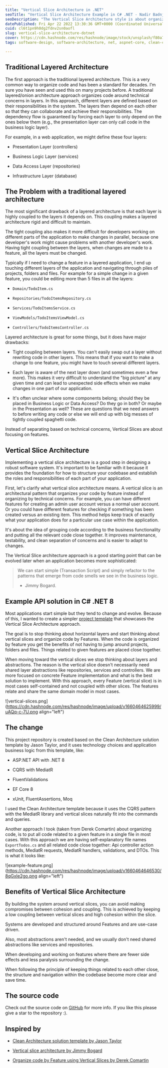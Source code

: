 ```yaml
---
title: "Vertical Slice Architecture in .NET"
seoTitle: "Vertical Slice Architecture Example in C# .NET - Nadir Badnjevic"
seoDescription: "The Vertical Slice Architecture style is about organizing code by features and vertical slices instead of by technical concerns. Example in .NET 8 API C#"
datePublished: Fri Apr 22 2022 13:30:36 GMT+0000 (Coordinated Universal Time)
cuid: cl6t1pn9h0dg2fdnv2sn0aofl
slug: vertical-slice-architecture-dotnet
cover: https://cdn.hashnode.com/res/hashnode/image/stock/unsplash/f80a756f1cc8c81153b070a916e7d345.jpeg
tags: software-design, software-architecture, net, aspnet-core, clean-code, dotnet, clean-architecture

---
```


## Traditional Layered Architecture

The first approach is the traditional layered architecture. This is a very common way to organize code and has been a standard for decades. I’m sure you have seen and used this on many projects before. A traditional layered/onion architecture approach organizes code around technical concerns in layers. In this approach, different layers are defined based on their responsibilities in the system. The layers then depend on each other so that they can collaborate and achieve their responsibilities. The dependency flow is guaranteed by forcing each layer to only depend on the ones below them (e.g., the presentation layer can only call code in the business logic layer).

For example, in a web application, we might define these four layers:

* Presentation Layer (controllers)
    
* Business Logic Layer (services)
    
* Data Access Layer (repositories)
    
* Infrastructure Layer (database)
    

## The Problem with a traditional layered architecture

The most significant drawback of a layered architecture is that each layer is highly coupled to the layers it depends on. This coupling makes a layered architecture rigid and difficult to maintain.

The tight coupling also makes it more difficult for developers working on different parts of the application to make changes in parallel, because one developer's work might cause problems with another developer's work. Having tight coupling between the layers, when changes are made to a feature, all the layers must be changed.

Typically if I need to change a feature in a layered application, I end up touching different layers of the application and navigating through piles of projects, folders and files. For example for a simple change in a given feature, you could be editing more than 5 files in all the layers:

* `Domain/TodoItem.cs`
    
* `Repositories/TodoItemsRepository.cs`
    
* `Services/TodoItemsService.cs`
    
* `ViewModels/TodoItemsViewModel.cs`
    
* `Controllers/TodoItemsController.cs`
    

Layered architecture is great for some things, but it does have major drawbacks:

* Tight coupling between layers. You can't easily swap out a layer without rewriting code in other layers. This means that if you want to make a change to one feature, you might have to touch several different layers.
    
* Each layer is aware of the next layer down (and sometimes even a few more). This makes it very difficult to understand the "big picture" at any given time and can lead to unexpected side effects when we make changes in one part of our application.
    
* It's often unclear where some components belong; should they be placed in Business Logic or Data Access? Do they go in both? Or maybe in the Presentation as well? These are questions that we need answers to before writing any code or else we will end up with big messes of tightly coupled spaghetti code.
    

Instead of separating based on technical concerns, Vertical Slices are about focusing on features.

## Vertical Slice Architecture

Implementing a vertical slice architecture is a good step in designing a robust software system. It's important to be familiar with it because it provides the foundation for how to structure your codebase and establish the roles and responsibilities of each part of your application.

First, let's clarify what vertical slice architecture means. A vertical slice is an architectural pattern that organizes your code by feature instead of organizing by technical concerns. For example, you can have different features for creating an admin user account versus a normal user account. Or you could have different features for checking if something has been created versus an existing item. This method helps keep track of exactly what your application does for a particular use case within the application.

It's about the idea of grouping code according to the business functionality and putting all the relevant code close together. It improves maintenance, testability, and clean separation of concerns and is easier to adapt to changes.

The Vertical Slice architecture approach is a good starting point that can be evolved later when an application becomes more sophisticated:

> We can start simple (Transaction Script) and simply refactor to the patterns that emerge from code smells we see in the business logic.
> 
> * Jimmy Bogard.
>     

## Example API solution in C# .NET 8

Most applications start simple but they tend to change and evolve. Because of this, I wanted to create a simpler [project template](https://github.com/nadirbad/VerticalSliceArchitecture) that showcases the Vertical Slice Architecture approach.

The goal is to stop thinking about horizontal layers and start thinking about vertical slices and organize code by Features. When the code is organized by feature you get the benefits of not having to jump around projects, folders and files. Things related to given features are placed close together.

When moving toward the vertical slices we stop thinking about layers and abstractions. The reason is the vertical slice doesn't necessarily need shared layer abstractions like repositories, services and controllers. We are more focused on concrete Feature implementation and what is the best solution to implement. With this approach, every Feature (vertical slice) is in most cases self-contained and not coupled with other slices. The features relate and share the same domain model in most cases.

![vertical-slices.png](https://cdn.hashnode.com/res/hashnode/image/upload/v1660464625999/uAQq-c-7U.png align="left")

## The change

This project repository is created based on the Clean Architecture solution template by Jason Taylor, and it uses technology choices and application business logic from this template, like:

* ASP.NET API with .NET 8
    
* CQRS with MediatR
    
* FluentValidations
    
* EF Core 8
    
* xUnit, FluentAssertions, Moq
    

I used the Clean Architecture template because it uses the CQRS pattern with the MediatR library and vertical slices naturally fit into the commands and queries.

Another approach I took (taken from Derek Comartin) about organizing code, is to put all code related to a given feature in a single file in most cases. With this approach we are having self-explanatory file names `ExportTodos.cs` and all related code close together: Api controller action methods, MediatR requests, MediatR handlers, validations, and DTOs. This is what it looks like:

![example-feature.png](https://cdn.hashnode.com/res/hashnode/image/upload/v1660464646530/8qGxIe2go.png align="left")

## Benefits of Vertical Slice Architecture

By building the system around vertical slices, you can avoid making compromises between cohesion and coupling. This is achieved by keeping a low coupling between vertical slices and high cohesion within the slice.

Systems are developed and structured around Features and are use-case driven.

Also, most abstractions aren't needed, and we usually don't need shared abstractions like services and repositories.

When developing and working on features where there are fewer side effects and less paralysis surrounding the change.

When following the principle of keeping things related to each other close, the structure and navigation within the codebase become more clear and save time.

## The source code

Check out the source code on [GitHub](https://github.com/nadirbad/VerticalSliceArchitecture) for more info. If you like this please give a star to the repository :).

## Inspired by

* [Clean Architecture solution template by Jason Taylor](https://github.com/jasontaylordev/CleanArchitecture)
    
* [Vertical slice architecture by Jimmy Bogard](https://jimmybogard.com/vertical-slice-architecture/)
    
* [Organize code by Feature using Vertical Slices by Derek Comartin](https://codeopinion.com/organizing-code-by-feature-using-vertical-slices/)